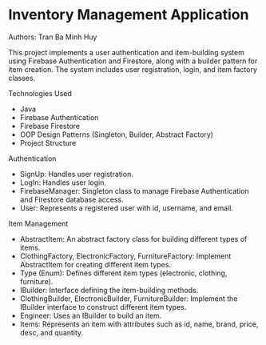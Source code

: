 # Inventory Management Application
Authors: Tran Ba Minh Huy

This project implements a user authentication and item-building system using Firebase Authentication and Firestore, along with a builder pattern for item creation. The system includes user registration, login, and item factory classes.

Technologies Used
- Java
- Firebase Authentication
- Firebase Firestore
- OOP Design Patterns (Singleton, Builder, Abstract Factory)
- Project Structure

Authentication

- SignUp: Handles user registration.
- LogIn: Handles user login.
- FirebaseManager: Singleton class to manage Firebase Authentication and Firestore database access.
- User: Represents a registered user with id, username, and email.

Item Management

- AbstractItem: An abstract factory class for building different types of items.
- ClothingFactory, ElectronicFactory, FurnitureFactory: Implement AbstractItem for creating different item types.
- Type (Enum): Defines different item types (electronic, clothing, furniture).
- IBuilder: Interface defining the item-building methods.
- ClothingBuilder, ElectronicBuilder, FurnitureBuilder: Implement the IBuilder interface to construct different item types.
- Engineer: Uses an IBuilder to build an item.
- Items: Represents an item with attributes such as id, name, brand, price, desc, and quantity.

